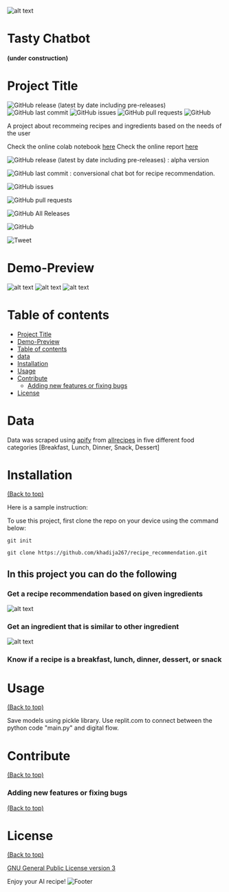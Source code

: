 

![alt text](https://github.com/khadija267/recipe_recommendation/blob/main/images/Shakshuka-19.webp)

# Tasty Chatbot 
#### (under construction)

# Project Title

<!-- Add buttons here -->

![GitHub release (latest by date including pre-releases)](https://img.shields.io/github/v/release/navendu-pottekkat/awesome-readme?include_prereleases)
![GitHub last commit](https://img.shields.io/github/last-commit/navendu-pottekkat/awesome-readme)
![GitHub issues](https://img.shields.io/github/issues-raw/navendu-pottekkat/awesome-readme)
![GitHub pull requests](https://img.shields.io/github/issues-pr/navendu-pottekkat/awesome-readme)
![GitHub](https://img.shields.io/github/license/navendu-pottekkat/awesome-readme)

<!-- Describe your project in brief -->

A project about recommeing recipes and ingredients based on the needs of the user


Check the online colab notebook [here](https://colab.research.google.com/drive/16G9f3DvQIgmd81cZXNwj4g6TZEGaVC6L#scrollTo=PFkbEOZScvrC)
Check the online report [here](https://docs.google.com/document/d/1-idlX4S09WMBCCJfDc1cRhLNbtSVo55K/edit#)

![GitHub release (latest by date including pre-releases)](https://img.shields.io/github/v/release/navendu-pottekkat/awesome-readme?include_prereleases)
: alpha version

![GitHub last commit](https://img.shields.io/github/last-commit/navendu-pottekkat/awesome-readme)
: conversional chat bot for recipe recommendation.

![GitHub issues](https://img.shields.io/github/issues-raw/navendu-pottekkat/awesome-readme)

![GitHub pull requests](https://img.shields.io/github/issues-pr/navendu-pottekkat/awesome-readme)

![GitHub All Releases](https://img.shields.io/github/downloads/navendu-pottekkat/awesome-readme/total)

![GitHub](https://img.shields.io/github/license/navendu-pottekkat/awesome-readme)

![Tweet](https://img.shields.io/twitter/url?style=flat-square&logo=twitter&url=https%3A%2F%2Fnavendu.me%2Fnsfw-filter%2Findex.html)

# Demo-Preview
<!-- Add a demo for your project -->
![alt text](https://github.com/khadija267/recipe_recommendation/blob/main/images/Screenshot%20from%202021-07-25%2013-37-38.png)
![alt text](https://github.com/khadija267/recipe_recommendation/blob/main/images/Screenshot%20from%202021-07-25%2011-38-34.png)
![alt text](https://github.com/khadija267/recipe_recommendation/blob/main/images/Screenshot%20from%202021-07-25%2013-32-32.png)


# Table of contents

- [Project Title](#project-title)
- [Demo-Preview](#demo-preview)
- [Table of contents](#table-of-contents)
- [data](#data)
- [Installation](#installation)
- [Usage](#usage)
- [Contribute](#contribute)
    - [Adding new features or fixing bugs](#adding-new-features-or-fixing-bugs)
- [License](#license)


# Data 
Data was scraped using [apify](apify.com) from [allrecipes](allrecipes.com) in five different food categories [Breakfast, Lunch, Dinner, Snack, Dessert]


# Installation
[(Back to top)](#table-of-contents)

Here is a sample instruction:

To use this project, first clone the repo on your device using the command below:

```git init```

```git clone https://github.com/khadija267/recipe_recommendation.git```
## In this project you can do the following

### Get a recipe recommendation based on given ingredients

![alt text](https://github.com/mike13k/recipe_recommendation/blob/8a1bb699534ae1e0c70822a500ed4ff2185d186c/images/2.png "recipe")


### Get an ingredient that is similar to other ingredient

![alt text](https://github.com/mike13k/recipe_recommendation/blob/8a1bb699534ae1e0c70822a500ed4ff2185d186c/images/1.png "recipe")


### Know if a recipe is a breakfast, lunch, dinner, dessert, or snack


# Usage
[(Back to top)](#table-of-contents)

Save models using pickle library.
Use replit.com to connect between the python code "main.py" and digital flow.

# Contribute
[(Back to top)](#table-of-contents)

### Adding new features or fixing bugs
[(Back to top)](#table-of-contents)


# License
[(Back to top)](#table-of-contents)

[GNU General Public License version 3](https://opensource.org/licenses/GPL-3.0)

Enjoy your AI recipe!
![Footer](https://github.com/khadija267/recipe_recommendation/blob/main/images/various-spices-recipe-word-vintage-background-copyspace-selective-focus-food-baking-cooking-concept-97076702.jpg)
